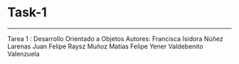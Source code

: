 # Task-1
---
Tarea 1 : Desarrollo Orientado a Objetos
Autores: 
Francisca Isidora Núñez Larenas
Juan Felipe Raysz Muñoz
Matías Felipe Yener Valdebenito Valenzuela

